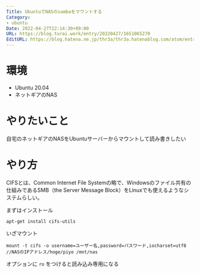 ```yaml
---
Title: UbuntuでNASのsambaをマウントする
Category:
- ubuntu
Date: 2022-04-27T22:14:30+09:00
URL: https://blog.turai.work/entry/20220427/1651065270
EditURL: https://blog.hatena.ne.jp/thr3a/thr3a.hatenablog.com/atom/entry/13574176438086897318
---
```


# 環境

- Ubuntu 20.04
- ネットギアのNAS

# やりたいこと

自宅のネットギアのNASをUbuntuサーバーからマウントして読み書きしたい

# やり方

CIFSとは、Common Internet File Systemの略で、Windowsのファイル共有の仕組みであるSMB（the Server Message Block）をLinuxでも使えるようなシステムらしい。

まずはインストール

```
apt-get install cifs-utils
```

いざマウント

```
mount -t cifs -o username=ユーザー名,password=パスワード,iocharset=utf8 //NASのIPアドレス/hoge/piyo /mnt/nas
```

オプションに `ro` をつけると読み込み専用になる
